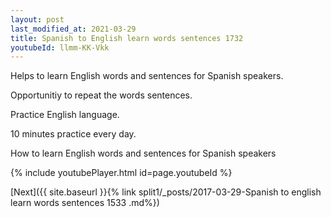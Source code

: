 ```yaml
---
layout: post
last_modified_at: 2021-03-29
title: Spanish to English learn words sentences 1732 
youtubeId: llmm-KK-Vkk
---
```

 
 
Helps to learn English words and sentences for Spanish speakers.

Opportunitiy to repeat the words sentences. 

Practice English language. 
 
10 minutes practice every day. 
 
How to learn English words and sentences for Spanish speakers 
 
{% include youtubePlayer.html id=page.youtubeId %}
 
 
[Next]({{ site.baseurl }}{% link  split1/_posts/2017-03-29-Spanish to english learn words sentences 1533 .md%})
 
